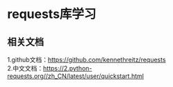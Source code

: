 # requests库学习

## 相关文档
1.github文档：https://github.com/kennethreitz/requests  
2.中文文档：https://2.python-requests.org//zh_CN/latest/user/quickstart.html